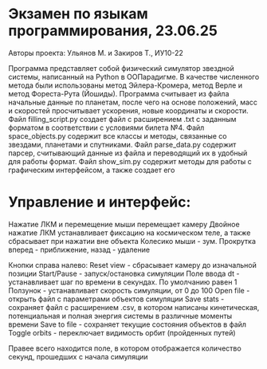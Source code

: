 # Экзамен по языкам программирования, 23.06.25
Авторы проекта: Ульянов М. и Закиров Т., ИУ10-22

Программа представляет собой физический симулятор звездной системы, написанный на Python в ООПарадигме. В качестве численного метода были использованы метод Эйлера-Кромера, метод Верле и метод Фореста-Рута (Йошиды). Программа считывает из файла начальные данные по планетам, после чего на основе положений, масс и скоростей просчитывает ускорения, новые координаты и скорости. Файл filling_script.py создает файл с расширением .txt с заданным форматом в соответствии с условиями билета №4. Файл space_objects.py содержит все классы и методы, связанные со звездами, планетами и спутниками. Файл parse_data.py содержит парсер, считывающий данные из файла и переводящий их в удобный для работы формат. Файл show_sim.py содержит методы для работы с графическим интерфейсом, а также создает его

# Управление и интерфейс:

Нажатие ЛКМ и перемещение мыши перемещает камеру
Двойное нажатие ЛКМ устанавливает фиксацию на космическом теле, а также сбрасывает при нажатии вне объекта
Колесико мыши - зум. Прокрутка вперед - приближение, назад - удаление

Кнопки справа налево:
Reset view - сбрасывает камеру до изначальной позиции
Start/Pause - запуск/остановка симуляции
Поле ввода dt - устанавливает шаг по времени в секундах. По умолчанию равен 1
Ползунок - устанавливает скорость симуляции, от 0 до 100
Open file - открыть файл с параметрами объектов симуляции
Save stats - сохраняет файл с расширением .csv, в котором написаны кинетическая, потенциальная и полная энергия системы в различные моменты времени
Save to file - сохраняет текущие состояния объектов в файл
Toggle orbits - переключает видимость орбит (пройденных путей)

Правее всего находится поле, в котором отображается количество секунд, прошедших с начала симуляции
